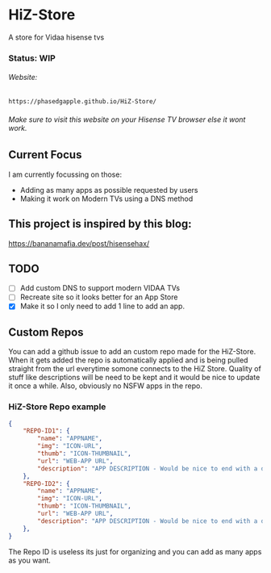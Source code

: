 # HiZ-Store
A store for Vidaa hisense tvs
### Status: WIP
###### Website:
	https://phasedgapple.github.io/HiZ-Store/
###### Make sure to visit this website on your Hisense TV browser else it wont work.

## Current Focus
I am currently focussing on those:
- Adding as many apps as possible requested by users
- Making it work on Modern TVs using a DNS method

## This project is inspired by this blog:
  https://bananamafia.dev/post/hisensehax/


## TODO
- [ ] Add custom DNS to support modern VIDAA TVs
- [ ] Recreate site so it looks better for an App Store
- [x] Make it so I only need to add 1 line to add an app.

## Custom Repos
You can add a github issue to add an custom repo made for the HiZ-Store. When it gets added the repo is automatically applied and is being pulled straight from the url everytime somone connects to the HiZ Store. Quality of stuff like descriptions will be need to be kept and it would be nice to update it once a while. Also, obviously no NSFW apps in the repo.

### HiZ-Store Repo example
```json
{
    "REPO-ID1": {
        "name": "APPNAME",
        "img": "ICON-URL",
        "thumb": "ICON-THUMBNAIL",
        "url": "WEB-APP URL",
        "description": "APP DESCRIPTION - Would be nice to end with a dot."
    },
    "REPO-ID2": {
        "name": "APPNAME",
        "img": "ICON-URL",
        "thumb": "ICON-THUMBNAIL",
        "url": "WEB-APP URL",
        "description": "APP DESCRIPTION - Would be nice to end with a dot."
    },
}
```
The Repo ID is useless its just for organizing and you can add as many apps as you want.